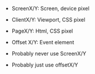 - ScreenX/Y: Screen, device pixel
- ClientX/Y: Viewport, CSS pixel
- PageX/Y: Html, CSS pixel
- Offset X/Y: Event element

- Probably never use ScreenX/Y
- Probably just use offsetX/Y